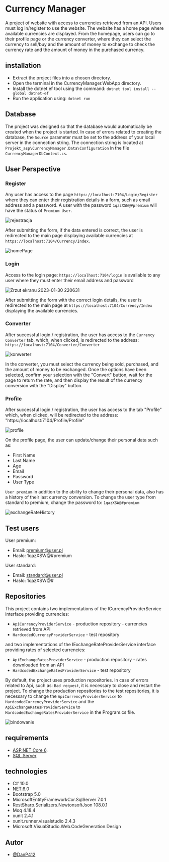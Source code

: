 
# Currency Manager

A project of website with access to currencies retrieved from an API. Users must log in/register to use the website.
The website has a home page where available currencies are displayed. From the homepage, users can go to their profile page or the currency converter, where they can select the currency to sell/buy and the amount of money to exchange to check the currency rate and the amount of money in the purchased currency.


## installation

- Extract the project files into a chosen directory.
- Open the terminal in the CurrencyManager.WebApp directory.
- Install the dotnet ef tool using the command: 
``dotnet tool install --global dotnet-ef``
- Run the application using: ``dotnet run``

## Database

The project was designed so that the database would automatically be created when the project is started. In case of errors related to creating the database, the ``Source`` parameter must be set to the address of your local server in the connection string. The connection string is located at ``Projekt_asp\CurrencyManager.Data\Configuration`` in the file ``CurrencyManagerDbContext.cs``.

## User Perspective

### Register

Any user has access to the page ``https://localhost:7104/Login/Register`` where they can enter their registration details in a form, such as email address and a password. A user with the password ``1qazXSW@#premium`` will have the status of ``Premium User``.

![rejestracja](https://user-images.githubusercontent.com/92109490/215595928-751456fd-195f-4500-998d-3426229edfd9.png)

After submitting the form, if the data entered is correct, the user is redirected to the main page displaying available currencies at ``https://localhost:7104/Currency/Index``.


![homePage](https://user-images.githubusercontent.com/92109490/215595920-99003c67-3560-4861-a1c5-c3b3dd748ac1.png)


### Login

Access to the login page: ``https://localhost:7104/login`` is available to any user where they must enter their email address and password

![Zrzut ekranu 2023-01-30 220631](https://user-images.githubusercontent.com/92109490/215595930-6ed66c2e-c069-430b-be2c-f2ae8b84bf03.png)

After submitting the form with the correct login details, the user is redirected to the main page at ``https://localhost:7104/Currency/Index`` displaying the available currencies.


### Converter

After successful login / registration, the user has access to the ``Currency Converter`` tab, which, when clicked, is redirected to the address: ``https://localhost:7104/Converter/Converter``


![konwerter](https://user-images.githubusercontent.com/92109490/215595924-3bce8bf0-0dfa-4df7-8b29-cd52db235512.png)


In the converter, you must select the currency being sold, purchased, and the amount of money to be exchanged.
Once the options have been selected, confirm your selection with the "Convert" button, wait for the page to return the rate, and then display the result of the currency conversion with the "Display" button.



### Profile

After successful login / registration, the user has access to the tab "Profile" which, when clicked, will be redirected to the address: "https://localhost:7104/Profile/Profile"

![profile](https://user-images.githubusercontent.com/92109490/215595926-8a4a04bb-f0ce-469b-bfa8-45d2e435cc39.png)

On the profile page, the user can update/change their personal data such as:
- First Name
- Last Name
- Age
- Email
- Password
- User Type

``User premium`` in addition to the ability to change their personal data, also has a history of their last currency conversion.
To change the user type from standard to premium, change the password to: `1qazXSW@#premium`


![exchangeRateHistory](https://user-images.githubusercontent.com/92109490/215595932-db29798f-03a4-4492-ad13-79c6f20dd249.png)



## Test users

User premium: 
- Email: premium@user.pl
- Hasło: 1qazXSW@#premium

User standard:
- Email: standard@user.pl
- Hasło: 1qazXSW@#
## Repositories

This project contains two implementations of the ICurrencyProviderService interface providing currencies:

- ``ApiCurrencyProviderService`` - production repository - currencies retrieved from API
- ``HardcodedCurrencyProviderService`` - test repository


and two implementations of the IExchangeRateProviderService interface providing rates of selected currencies:

- ``ApiExchangeRatesProviderService`` - production repository - rates downloaded from an API
- ``HardcodedExchangeRatesProviderService`` - test repository


By default, the project uses production repositories. In case of errors related to Api, such as: ``Bad request``, it is necessary to close and restart the project. To change the production repositories to the test repositories, it is necessary to change the ``ApiCurrencyProviderService`` to ``HardcodedCurrencyProviderService`` and the ``ApiExchangeRatesProviderService`` to ``HardcodedExchangeRatesProviderService`` in the Program.cs file.

![bindowanie](https://user-images.githubusercontent.com/92109490/215597318-8487a9bf-ab93-4213-a94a-d52bb9952d24.png)




## requirements

- [ASP.NET Core 6](https://dotnet.microsoft.com/en-us/download/dotnet/6.0).
- [SQL Server](https://www.microsoft.com/pl-pl/sql-server/sql-server-downloads)

## technologies

- C# 10.0
- NET.6.0
- Bootstrap 5.0
- MicrosoftEntityFrameworkCor.SqlServer 7.0.1
- RestSharp.Serializers.NewtonsoftJson 108.0.1
- Moq 4.18.4
- xunit 2.4.1
- xunit.runner.visualstudio 2.4.3
- Microsoft.VisualStudio.Web.CodeGeneration.Design
## Autor

- [@DanP412](https://github.com/DanP412)
